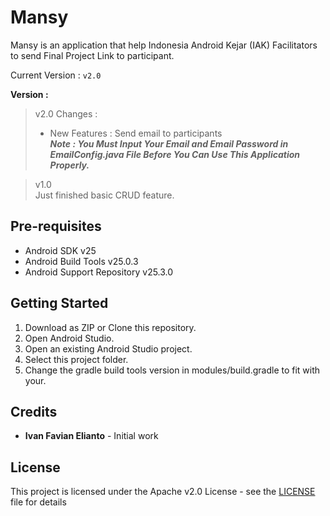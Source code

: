 # Mansy
Mansy is an application that help Indonesia Android Kejar (IAK) Facilitators to send Final Project Link to participant.

Current Version : ```v2.0```

**Version :**
> v2.0
> Changes :
> - New Features : Send email to participants  
>   _**Note : You Must Input Your Email and Email Password in EmailConfig.java File Before You Can Use This Application Properly.**_

> v1.0  
> Just finished basic CRUD feature.

## Pre-requisites  
- Android SDK v25
- Android Build Tools v25.0.3
- Android Support Repository v25.3.0  

## Getting Started
1. Download as ZIP or Clone this repository.
2. Open Android Studio.
3. Open an existing Android Studio project.
4. Select this project folder.
5. Change the gradle build tools version in modules/build.gradle to fit with your.  

## Credits
- **Ivan Favian Elianto** - Initial work

## License
This project is licensed under the Apache v2.0 License - see the [LICENSE](https://github.com/purenaturalism/Mansy/blob/master/LICENSE) file for details

